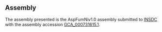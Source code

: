 

Assembly
--------

The assembly presented is the AspFumNiv1.0 assembly submitted to
[INSDC](http://www.insdc.org) with the assembly accession
[GCA\_000731615.1](http://www.ebi.ac.uk/ena/data/view/GCA_000731615.1).
